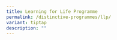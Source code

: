 ```yaml
---
title: Learning for Life Programme
permalink: /distinctive-programmes/llp/
variant: tiptap
description: ""
---
```

